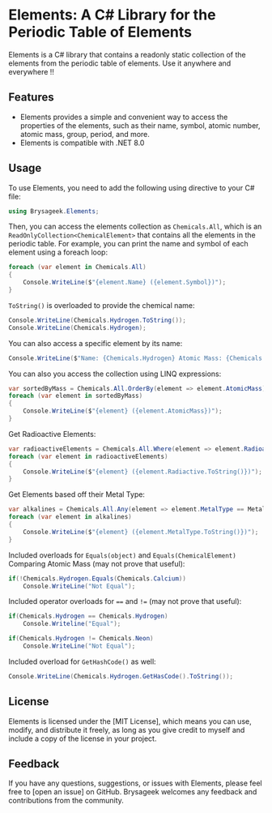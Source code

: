 # Elements: A C# Library for the Periodic Table of Elements

Elements is a C# library that contains a readonly static collection of the elements from the periodic table of elements. Use it anywhere and everywhere !!

## Features

- Elements provides a simple and convenient way to access the properties of the elements, such as their name, symbol, atomic number, atomic mass, group, period, and more.
- Elements is compatible with .NET 8.0

## Usage

To use Elements, you need to add the following using directive to your C# file:
```csharp
using Brysageek.Elements;
```

Then, you can access the elements collection as `Chemicals.All`, which is an `ReadOnlyCollection<ChemicalElement>` that contains all the elements in the periodic table. For example, you can print the name and symbol of each element using a foreach loop:
```csharp
foreach (var element in Chemicals.All)
{
    Console.WriteLine($"{element.Name} ({element.Symbol})");
}
```

`ToString()` is overloaded to provide the chemical name:
```csharp
Console.WriteLine(Chemicals.Hydrogen.ToString());
Console.WriteLine(Chemicals.Hydrogen);
```

You can also access a specific element by its name:
```csharp
Console.WriteLine($"Name: {Chemicals.Hydrogen} Atomic Mass: {Chemicals.Hydrogen.AtomicMass});
```

You can also you access the collection using LINQ expressions:
```csharp
var sortedByMass = Chemicals.All.OrderBy(element => element.AtomicMass));
foreach (var element in sortedByMass)
{
    Console.WriteLine($"{element} ({element.AtomicMass})");
}
```

Get Radioactive Elements:
```csharp
var radioactiveElements = Chemicals.All.Where(element => element.Radioactive));
foreach (var element in radioactiveElements)
{
    Console.WriteLine($"{element} ({element.Radiactive.ToString()})");
}
```

Get Elements based off their Metal Type:
```csharp
var alkalines = Chemicals.All.Any(element => element.MetalType == MetalClassificationTypes.AlkalineMetal);
foreach (var element in alkalines)
{
    Console.WriteLine($"{element} ({element.MetalType.ToString()})");
}
```

Included overloads for `Equals(object)` and `Equals(ChemicalElement)` Comparing Atomic Mass (may not prove that useful):
```csharp
if(!Chemicals.Hydrogen.Equals(Chemicals.Calcium))
    Console.WriteLine("Not Equal");
```

Included operator overloads for `==` and `!=` (may not prove that useful):
```csharp
if(Chemicals.Hydrogen == Chemicals.Hydrogen)
    Console.Writeline("Equal");

if(Chemicals.Hydrogen != Chemicals.Neon)
    Console.WriteLine("Not Equal");
```

Included overload for `GetHashCode()` as well:
```csharp
Console.WriteLine(Chemicals.Hydrogen.GetHasCode().ToString());
```

## License

Elements is licensed under the [MIT License], which means you can use, modify, and distribute it freely, as long as you give credit to myself and include a copy of the license in your project.

## Feedback

If you have any questions, suggestions, or issues with Elements, please feel free to [open an issue] on GitHub. Brysageek welcomes any feedback and contributions from the community.